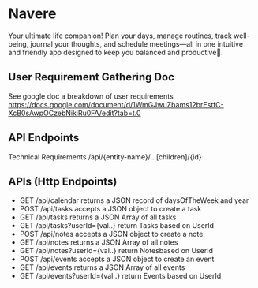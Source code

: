 # Navere
Your ultimate life companion! Plan your days, manage routines, track well-being, journal your thoughts, and schedule meetings—all in one intuitive and friendly app designed to keep you balanced and productive👋.

## User Requirement Gathering Doc
See google doc a breakdown of user requirements
https://docs.google.com/document/d/1WmGJwuZbams12brEstfC-XcB0sAwpOCzebNikiRu0FA/edit?tab=t.0

## API Endpoints
Technical Requirements
/api/{entity-name}/…[children]/{id}

## APIs (Http Endpoints)
-  GET	/api/calendar 	returns a JSON record of daysOfTheWeek and year
-  POST	/api/tasks		accepts a JSON object to create a task
-  GET	/api/tasks		returns a JSON Array of all tasks
-  GET	/api/tasks?userId={val..}	return Tasks based on UserId
-  POST	/api/notes		accepts a JSON object to create a note
-  GET	/api/notes		returns a JSON Array of all notes
-  GET	/api/notes?userId={val..}	return Notesbased on UserId
-  POST	/api/events		accepts a JSON object to create an event
-  GET	/api/events		returns a JSON Array of all events
-  GET	/api/events?userId={val..}	return Events based on UserId
